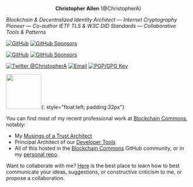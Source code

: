 <p align="center">
  <strong>Christopher Allen</strong> (@ChristopherA)</p>

*Blockchain & Decentralized Identity Architect — Internet Cryptography Pioneer — Co-author IETF TLS & W3C DID Standards — Collaborative Tools & Patterns*

<a href="https://github.com/ChristopherA"><img src="https://img.shields.io/github/followers/christophera.svg?label=@ChristopherA&style=social" alt="GitHub"></a> <a href="https://github.com/sponsors/ChristopherA"><img src="https://img.shields.io/badge/GitHub_Sponsors--_.svg?style=social&logo=github&logoColor=EA4AAA" alt="GitHub Sponsors"></a>

<a href="https://github.com/BlockchainCommons"><img src="https://img.shields.io/badge/BlockchainCommons--Github?style=social&logo=github" alt="GitHub"></a> <a href="https://github.com/sponsors/BlockchainCommons"><img src="https://img.shields.io/badge/GitHub_Sponsors--_.svg?style=social&logo=github&logoColor=EA4AAA" alt="GitHub Sponsors"></a>

<a href="https://twitter.com/ChristopherA" rel="me"> <img src="https://img.shields.io/twitter/follow/ChristopherA?label=@ChristopherA&style=social" alt="Twitter @ChristopherA"></a> <a href="mailto:ChristopherA@LifeWithAlacrity.com"><img src="https://img.shields.io/badge/email--email?logo=mail.ru&style=social&link&logoColor=000000?link=mailto%3AChristopherA@LifeWithAlacrity.com?link=mailto%3AChristopherA@LifeWithAlacrity.com" alt="Email"></a> <a rel="pgpkey" href="https://github.com/christophera.gpg"><img src="https://img.shields.io/badge/PGP_key--PGP_key?logo=protonmail&style=social&logoColor=000000?link=https%3A%2F%2Fgithub.com%2Fchristophera.gpg?link=https%3A%2F%2Fgithub.com%2Fchristophera.gpg" alt="PGP/GPG Key"></a> 

<img src="https://i.imgur.com/QyDl5nK.png" width="96" height="96">{: style="float:left; padding:32px"}

You can find most of my recent professional work at [Blockchain Commons](https://www.BlockchainCommons.com), notably:
* My [Musings of a Trust Architect](https://www.blockchaincommons.com/musings/)
* Principal Architect of our [Developer Tools](https://developer.blockchaincommons.com)
* All of this hosted in the [Blockchain Commons](https://github.com/BlockchainCommons/) GitHub community, or in my [personal repo](https://github.com/ChristopherA).

Want to collaborate with me? [Here](https://github.com/christophera/self) is the best place to learn how to best communicate your ideas, suggestions, or constructive criticism to me, or propose a collaboration.

<!--more-->
